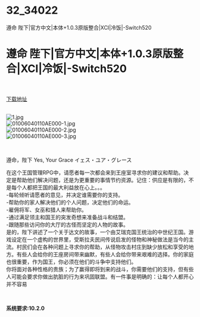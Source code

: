 # 32_34022
遵命 陛下|官方中文|本体+1.0.3原版整合|XCI|冷饭|-Switch520
# 遵命 陛下|官方中文|本体+1.0.3原版整合|XCI|冷饭|-Switch520
 <br/></br>
[下载地址](https://www.switch520.cc/article/34022 "下载地址")
<br/></br>

<p><img title="1.jpg" src="https://www.switch520.cc/muke_img/2022_07_04_a2956ae15f546.jpg" alt="1.jpg"><br>
<img title="01006040110AE000-1.jpg" src="https://www.switch520.cc/muke_img/2022_07_04_cc92dc4775e20.jpg" alt="01006040110AE000-1.jpg"><br>
<img title="01006040110AE000-2.jpg" src="https://www.switch520.cc/muke_img/2022_07_04_c028ed5b9b5ca.jpg" alt="01006040110AE000-2.jpg"><br>
<img title="01006040110AE000-3.jpg" src="https://www.switch520.cc/muke_img/2022_07_04_b3281c4324ef8.jpg" alt="01006040110AE000-3.jpg"></p>
<p>&nbsp;</p>
<p>遵命，陛下 Yes, Your Grace イェス・ユア・グレース</p>
<p>在这个王国管理RPG中，请愿者每一次都会来到王座室寻求你的建议和帮助。决定是帮助他们解决问题，还是为更重要的事情节约资源。记住：供应是有限的，不是每个人都把王国的最大利益放在心上。。。<br>
-每轮倾听请愿者的意见，并决定谁需要你的支持。<br>
-帮助你的家人解决他们的个人问题，决定他们的命运。<br>
-雇佣将军、女巫和猎人来帮助你。<br>
-通过满足领主和国王的突发奇想来准备战斗和结盟。<br>
-跟随那些访问你的大厅的古怪而坚定的人物的故事。<br>
是的，陛下讲述了一个关于达文的故事，一个由艾瑞克国王统治的中世纪王国。游戏设定在一个虚构的世界里，受斯拉夫民间传说启发的怪物和神秘做法是当今的主流。村民们会在各种问题上寻求你的帮助，从怪物攻击村庄到缺少放松和享受的地方。有些人会给你的王座房间带来幽默，有些人会给你带来艰难的选择。你的家庭也很重要，作为国王，你必须在他们的斗争中支持他们。<br>
你将面对各种性格的贵族；为了赢得即将到来的战斗，你需要他们的支持，但有些人可能会要求你做出肮脏的行为来巩固联盟。有一件事是明确的：让每个人都开心并不容易</p>
<p>&nbsp;</p>
<p><strong>系统要求:10.2.0</strong></p>



